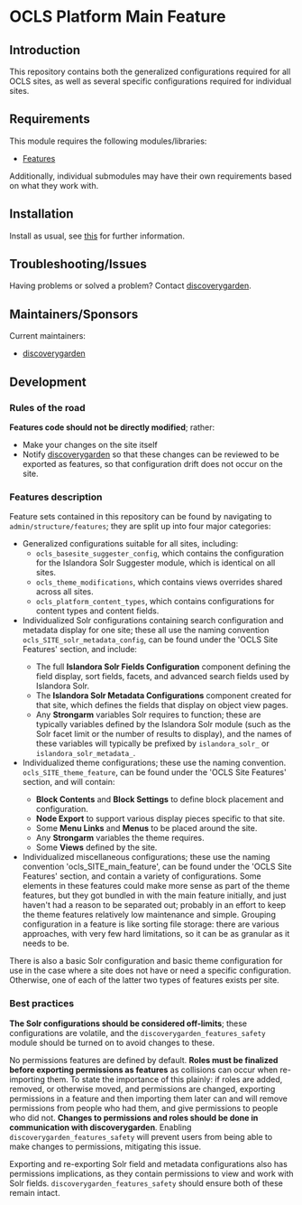 # OCLS Platform Main Feature

## Introduction

This repository contains both the generalized configurations required for all
OCLS sites, as well as several specific configurations required for individual
sites.

## Requirements

This module requires the following modules/libraries:

* [Features](https://www.drupal.org/project/features)

Additionally, individual submodules may have their own requirements based on
what they work with.

## Installation

Install as usual, see [this](https://drupal.org/documentation/install/modules-themes/modules-7) for further information.

## Troubleshooting/Issues

Having problems or solved a problem? Contact [discoverygarden](http://support.discoverygarden.ca).

## Maintainers/Sponsors

Current maintainers:

* [discoverygarden](http://www.discoverygarden.ca)

## Development

### Rules of the road

**Features code should not be directly modified**; rather:

* Make your changes on the site itself
* Notify [discoverygarden](http://support.discoverygarden.ca) so that these
changes can be reviewed to be exported as features, so that configuration drift
does not occur on the site.

### Features description

Feature sets contained in this repository can be found by navigating to
`admin/structure/features`; they are split up into four major categories:

* Generalized configurations suitable for all sites, including:
  * `ocls_basesite_suggester_config`, which contains the configuration for the
    Islandora Solr Suggester module, which is identical on all sites.
  * `ocls_theme_modifications`, which contains views overrides shared across all
    sites.
  * `ocls_platform_content_types`, which contains configurations for content types
     and content fields.
* Individualized Solr configurations containing search configuration and
metadata display for one site; these all use the naming convention
`ocls_SITE_solr_metadata_config`, can be found under the 'OCLS <site> Site
 Features' section, and include:
  * The full **Islandora Solr Fields Configuration** component defining the
    field display, sort fields, facets, and advanced search fields used by
    Islandora Solr.
  * The **Islandora Solr Metadata Configurations** component created for that
    site, which defines the fields that display on object view pages.
  * Any **Strongarm** variables Solr requires to function; these are typically
    variables defined by the Islandora Solr module (such as the Solr facet limit
    or the number of results to display), and the names of these variables will
    typically be prefixed by `islandora_solr_` or `islandora_solr_metadata_`.
* Individualized theme configurations; these use the naming convention.
`ocls_SITE_theme_feature`, can be found under the 'OCLS <site> Site Features'
section, and will contain:
  * **Block Contents** and **Block Settings** to define block placement and
    configuration.
  * **Node Export** to support various display pieces specific to that site.
  * Some **Menu Links** and **Menus** to be placed around the site.
  * Any **Strongarm** variables the theme requires.
  * Some **Views** defined by the site.
* Individualized miscellaneous configurations; these use the naming convention 'ocls_SITE_main_feature', can be found under the 'OCLS <site> Site Features' section, and contain a variety of configurations. Some elements in these features could make more sense as part of the theme features, but they got bundled in with the main feature initially, and just haven't had a reason to be separated out; probably in an effort to keep the theme features relatively low maintenance and simple. Grouping configuration in a feature is like sorting file storage: there are various approaches, with very few hard limitations, so it can be as granular as it needs to be.

There is also a basic Solr configuration and basic theme configuration for use
in the case where a site does not have or need a specific configuration.
Otherwise, one of each of the latter two types of features exists per site.

### Best practices

**The Solr configurations should be considered off-limits**; these
configurations are volatile, and the `discoverygarden_features_safety` module
should be turned on to avoid changes to these.

No permissions features are defined by default. **Roles must be finalized before
exporting permissions as features** as collisions can occur when re-importing
them. To state the importance of this plainly: if roles are added, removed, or
otherwise moved, and permissions are changed, exporting permissions in a feature
and then importing them later can and will remove permissions from people who
had them, and give permissions to people who did not. **Changes to permissions
and roles should be done in communication with discoverygarden**. Enabling
`discoverygarden_features_safety` will prevent users from being able to make
changes to permissions, mitigating this issue.

Exporting and re-exporting Solr field and metadata configurations also has
permissions implications, as they contain permissions to view and work with Solr
fields. `discoverygarden_features_safety` should ensure both of these remain
intact.
